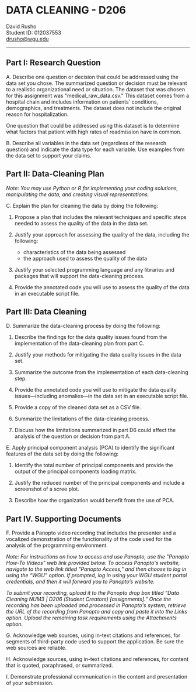 # DATA CLEANING - D206

David Rusho </br>
Student ID: 012037553</br>
<drusho@wgu.edu></br>

---

## Part I: Research Question

A.  Describe one question or decision that could be addressed using the data set you chose. The summarized question or decision must be relevant to a realistic organizational need or situation.
The dataset that was chosen for this assignment was "medical_raw_data.csv." This dataset comes from a hospital chain and includes information on patients' conditions, demographics, and treatments. The dataset does not include the original reason for hospitalization.  

One question that could be addressed using this dataset is to determine what factors that patient with high rates of readmission have in common.

B.  Describe all variables in the data set (regardless of the research question) and indicate the data type for each variable. Use examples from the data set to support your claims.

## Part II: Data-Cleaning Plan

_Note: You may use Python or R for implementing your coding solutions, manipulating the data, and creating visual representations._

C.  Explain the plan for cleaning the data by doing the following:

1. Propose a plan that includes the relevant techniques and specific steps needed to assess the quality of the data in the data set.

2. Justify your approach for assessing the quality of the data, including the following:

   - characteristics of the data being assessed
   - the approach used to assess the quality of the data

3. Justify your selected programming language and any libraries and packages that will support the data-cleaning process.

4. Provide the annotated code you will use to assess the quality of the data in an executable script file.

## Part III: Data Cleaning

D.  Summarize the data-cleaning process by doing the following:

1. Describe the findings for the data quality issues found from the implementation of the data-cleaning plan from part C.

2. Justify your methods for mitigating the data quality issues in the data set.

3. Summarize the outcome from the implementation of each data-cleaning step.

4. Provide the annotated code you will use to mitigate the data quality issues—including anomalies—in the data set in an executable script file.

5. Provide a copy of the cleaned data set as a CSV file.

6. Summarize the limitations of the data-cleaning process.

7. Discuss how the limitations summarized in part D6 could affect the analysis of the question or decision from part A.

E.  Apply principal component analysis (PCA) to identify the significant features of the data set by doing the following:

1. Identify the total number of principal components and provide the output of the principal components loading matrix.

2. Justify the reduced number of the principal components and include a screenshot of a scree plot.

3. Describe how the organization would benefit from the use of PCA.

## Part IV. Supporting Documents

F.  Provide a Panopto video recording that includes the presenter and a vocalized demonstration of the functionality of the code used for the analysis of the programming environment.

_Note: For instructions on how to access and use Panopto, use the "Panopto How-To Videos" web link provided below. To access Panopto's website, navigate to the web link titled "Panopto Access," and then choose to log in using the “WGU” option. If prompted, log in using your WGU student portal credentials, and then it will forward you to Panopto’s website._

_To submit your recording, upload it to the Panopto drop box titled “Data Cleaning NUM3 | D206 (Student Creators) [assignments].” Once the recording has been uploaded and processed in Panopto's system, retrieve the URL of the recording from Panopto and copy and paste it into the Links option. Upload the remaining task requirements using the Attachments option._

G.  Acknowledge web sources, using in-text citations and references, for segments of third-party code used to support the application. Be sure the web sources are reliable.

H.  Acknowledge sources, using in-text citations and references, for content that is quoted, paraphrased, or summarized.

I.  Demonstrate professional communication in the content and presentation of your submission.
